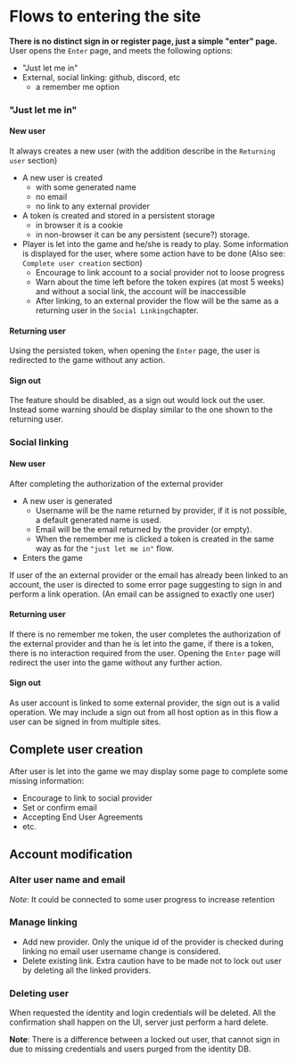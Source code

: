 # Flows to entering the site

**There is no distinct sign in or register page, just a simple "enter" page.**
User opens the `Enter` page, and meets the following  options:
  - "Just let me in"
  - External, social linking: github, discord, etc
    - a remember me option

### "Just let me in"

#### New user

It always creates a new user (with the addition describe in the `Returning user` section)
 - A new user is created 
   - with some generated name 
   - no email
   - no link to any external provider
 - A token is created and stored in a persistent storage 
   - in browser it is a cookie
   - in non-browser it can be any persistent (secure?) storage.
 - Player is let into the game and he/she is ready to play. Some information is displayed for the user, where some action have to be done (Also see: `Complete user creation` section)
   - Encourage to link account to a social provider not to loose progress
   - Warn about the time left before the token expires (at most 5 weeks) and without a social link, the account will be inaccessible
   - After linking, to an external provider the flow will be the same as a returning user in the `Social Linking`chapter.

#### Returning user

Using the persisted token, when opening the `Enter` page, the user is redirected to the game without any action.
 
#### Sign out

The feature should be disabled, as a sign out would lock out the user. Instead some warning should be display similar to the one shown to the returning user.

### Social linking

#### New user

After completing the authorization of the external provider
  - A new user is generated
    - Username will be the name returned by provider, if it is not possible, a default generated name is used.
    - Email will be the email returned by the provider (or empty).
    - When the remember me is clicked a token is created in the same way as for the `"just let me in"` flow.
  - Enters the game

If user of the an external provider or the email has already been linked to an account, the user is directed to some error page suggesting to sign in and perform a link operation. (An email can be assigned to exactly one user)

#### Returning user

If there is no remember me token, the user completes the authorization of the external provider and than he is let into the game, if there is a token, there is no interaction required from the user. Opening the `Enter` page will redirect the user into the game without any further action.

#### Sign out

As user account is linked to some external provider, the sign out is a valid operation. We may include a sign out from all host option
as in this flow a user can be signed in from multiple sites.

## Complete user creation

After user is let into the game we may display some page to complete some missing information:
 - Encourage to link to social provider
 - Set or confirm email
 - Accepting End User Agreements
 - etc.

## Account modification

### Alter user name and email

  *Note*: It could be connected to some user progress to increase retention

### Manage linking
 
 - Add new provider. Only the unique id of the provider is checked during linking no email user username change is considered.
 - Delete existing link. Extra caution have to be made not to lock out user by deleting all the linked providers.

### Deleting user

When requested the identity and login credentials will be deleted. All the confirmation shall happen on the UI, server just perform a hard delete.

**Note**: There is a difference between a locked out user, that cannot sign in due to missing credentials and users purged from the identity DB.
